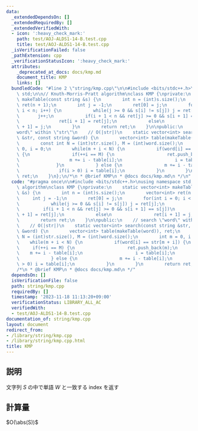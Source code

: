```yaml
---
data:
  _extendedDependsOn: []
  _extendedRequiredBy: []
  _extendedVerifiedWith:
  - icon: ':heavy_check_mark:'
    path: test/AOJ-ALDS1-14-B.test.cpp
    title: test/AOJ-ALDS1-14-B.test.cpp
  _isVerificationFailed: false
  _pathExtension: cpp
  _verificationStatusIcon: ':heavy_check_mark:'
  attributes:
    _deprecated_at_docs: docs/kmp.md
    document_title: KMP
    links: []
  bundledCode: "#line 2 \"string/kmp.cpp\"\n\n#include <bits/stdc++.h>\nusing namespace\
    \ std;\n\n// Knuth-Morris-Pratt algorithm\nclass KMP {\nprivate:\n    static vector<int>\
    \ makeTable(const string &s) {\n        int n = (int)s.size();\n        vector<int>\
    \ ret(n + 1);\n        int j = -1;\n        ret[0] = j;\n        for(int i = 0;\
    \ i < n; i++) {\n            while(j >= 0 && s[i] != s[j]) j = ret[j];\n     \
    \       j++;\n            if(i + 1 < n && ret[j] >= 0 && s[i + 1] == s[j])\n \
    \               ret[i + 1] = ret[j];\n            else\n                ret[i\
    \ + 1] = j;\n        }\n        return ret;\n    }\n\npublic:\n    // search \"\
    word\" within \"str\"\n    // O(|str|)\n    static vector<int> search(const string\
    \ &str, const string &word) {\n        vector<int> table(makeTable(word)), ret;\n\
    \        const int N = (int)str.size(), M = (int)word.size();\n        int m =\
    \ 0, i = 0;\n        while(m + i < N) {\n            if(word[i] == str[m + i])\
    \ {\n                if(++i == M) {\n                    ret.push_back(m);\n \
    \                   m += i - table[i];\n                    i = table[i];\n  \
    \              }\n            } else {\n                m += i - table[i];\n \
    \               if(i > 0) i = table[i];\n            }\n        }\n        return\
    \ ret;\n    }\n};\n/*\n * @brief KMP\n * @docs docs/kmp.md\n */\n"
  code: "#pragma once\n\n#include <bits/stdc++.h>\nusing namespace std;\n\n// Knuth-Morris-Pratt\
    \ algorithm\nclass KMP {\nprivate:\n    static vector<int> makeTable(const string\
    \ &s) {\n        int n = (int)s.size();\n        vector<int> ret(n + 1);\n   \
    \     int j = -1;\n        ret[0] = j;\n        for(int i = 0; i < n; i++) {\n\
    \            while(j >= 0 && s[i] != s[j]) j = ret[j];\n            j++;\n   \
    \         if(i + 1 < n && ret[j] >= 0 && s[i + 1] == s[j])\n                ret[i\
    \ + 1] = ret[j];\n            else\n                ret[i + 1] = j;\n        }\n\
    \        return ret;\n    }\n\npublic:\n    // search \"word\" within \"str\"\n\
    \    // O(|str|)\n    static vector<int> search(const string &str, const string\
    \ &word) {\n        vector<int> table(makeTable(word)), ret;\n        const int\
    \ N = (int)str.size(), M = (int)word.size();\n        int m = 0, i = 0;\n    \
    \    while(m + i < N) {\n            if(word[i] == str[m + i]) {\n           \
    \     if(++i == M) {\n                    ret.push_back(m);\n                \
    \    m += i - table[i];\n                    i = table[i];\n                }\n\
    \            } else {\n                m += i - table[i];\n                if(i\
    \ > 0) i = table[i];\n            }\n        }\n        return ret;\n    }\n};\n\
    /*\n * @brief KMP\n * @docs docs/kmp.md\n */"
  dependsOn: []
  isVerificationFile: false
  path: string/kmp.cpp
  requiredBy: []
  timestamp: '2023-11-18 11:13:20+09:00'
  verificationStatus: LIBRARY_ALL_AC
  verifiedWith:
  - test/AOJ-ALDS1-14-B.test.cpp
documentation_of: string/kmp.cpp
layout: document
redirect_from:
- /library/string/kmp.cpp
- /library/string/kmp.cpp.html
title: KMP
---
```

## 説明

文字列 $S$ の中で単語 $W$ と一致する index を返す

## 計算量

$O(\abs(S))$